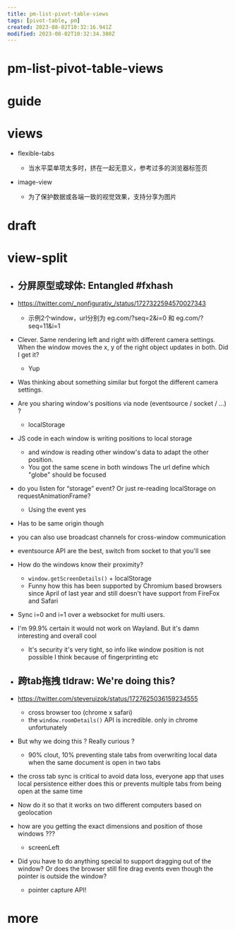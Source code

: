 ```yaml
---
title: pm-list-pivot-table-views
tags: [pivot-table, pm]
created: 2023-08-02T10:32:16.941Z
modified: 2023-08-02T10:32:34.380Z
---
```


# pm-list-pivot-table-views

# guide

# views
- flexible-tabs
  - 当水平菜单项太多时，挤在一起无意义，参考过多的浏览器标签页

- image-view
  - 为了保护数据或各端一致的视觉效果，支持分享为图片
# draft

# view-split

- ## 分屏原型或球体: Entangled #fxhash
- https://twitter.com/_nonfigurativ_/status/1727322594570027343
  - 示例2个window，url分别为 eg.com/?seq=2&i=0 和 eg.com/?seq=11&i=1
- Clever. Same rendering left and right with different camera settings. When the window moves the x, y of the right object updates in both. Did I get it?
  - Yup
- Was thinking about something similar but forgot the different camera settings.

- Are you sharing window's positions via node (eventsource / socket / ...) ?
  - localStorage
- JS code in each window is writing positions to local storage
  - and window is reading other window's data to adapt the  other position.
  - You got the same scene in both windows
The url define which "globe" should be focused
- do you listen for “storage” event? Or just re-reading localStorage on requestAnimationFrame?
  - Using the event yes
- Has to be same origin though
- you can also use broadcast channels for cross-window communication
- eventsource API are the best, switch from socket to that you'll see

- How do the windows know their proximity?
  - `window.getScreenDetails()` + localStorage
  - Funny how this has been supported by Chromium based browsers since April of last year and still doesn't have support from FireFox and Safari

- Sync i=0 and i=1 over a websocket for multi users.

- I'm 99.9% certain it would not work on Wayland. But it's damn interesting and overall cool
  - It's security it's very tight, so info like window position is not possible I think because of fingerprinting etc

- ## 跨tab拖拽 tldraw: We're doing this? 
- https://twitter.com/steveruizok/status/1727625036159234555
  - cross browser too (chrome x safari)
  - the `window.roomDetails()` API is incredible. only in chrome unfortunately
- But why we doing this ? Really curious ?
  - 90% clout, 10% preventing stale tabs from overwriting local data when the same document is open in two tabs
- the cross tab sync is critical to avoid data loss, everyone app that uses local persistence either does this or prevents multiple tabs from being open at the same time

- Now do it so that it works on two different computers based on geolocation

- how are you getting the exact dimensions and position of those windows ???
  - screenLeft

- Did you have to do anything special to support dragging out of the window? Or does the browser still fire drag events even though the pointer is outside the window?
  - pointer capture API!
# more
